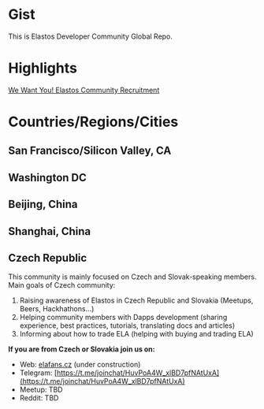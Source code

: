 # Gist
This is Elastos Developer Community Global Repo.
# Highlights
[We Want You! Elastos Community Recruitment](https://medium.com/elastos/we-want-you-elastos-community-recruitment-da0e97694f63)
# Countries/Regions/Cities

## San Francisco/Silicon Valley, CA

## Washington DC

## Beijing, China

## Shanghai, China

## Czech Republic 

This community is mainly focused on Czech and Slovak-speaking members. Main goals of Czech community:

1. Raising awareness of Elastos in Czech Republic and Slovakia (Meetups, Beers, Hackhathons...)
2. Helping community members with Dapps development (sharing experience, best practices, tutorials, translating docs and articles)
3. Informing about how to trade ELA (helping with buying and trading ELA)

**If you are from Czech or Slovakia join us on:**

* Web: [elafans.cz](http://www.elafans.cz) (under construction)
* Telegram: [https://t.me/joinchat/HuvPoA4W_xlBD7pfNAtUxA](https://t.me/joinchat/HuvPoA4W_xlBD7pfNAtUxA)
* Meetup: TBD
* Reddit: TBD

